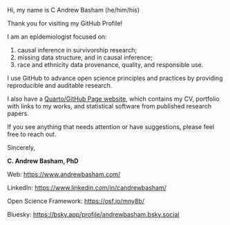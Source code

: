 Hi, my name is C Andrew Basham (he/him/his)

Thank you for visiting my GitHub Profile! 

I am an epidemiologist focused on:

1. causal inference in survivorship research;
2. missing data structure, and in causal inference;
3. race and ethnicity data provenance, quality, and responsible use.

I use GitHub to advance open science principles and practices by providing reproducible and auditable research.

I also have a [Quarto/GitHub Page website](https://candrewbasham.github.io/web/), which contains my CV, portfolio with links to my works, and statistical software from published research papers. 

If you see anything that needs attention or have suggestions, please feel free to reach out.

Sincerely,

**C. Andrew Basham, PhD**

Web: <https://www.andrewbasham.com/> 

LinkedIn: <https://www.linkedin.com/in/candrewbasham/>

Open Science Framework: <https://osf.io/mny8b/> 

Bluesky: <https://bsky.app/profile/andrewbasham.bsky.social>
